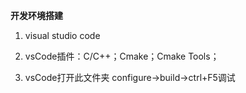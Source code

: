 **开发环境搭建**

1. visual studio code

2. vsCode插件：C/C++；Cmake；Cmake Tools；

3. vsCode打开此文件夹 configure->build->ctrl+F5调试